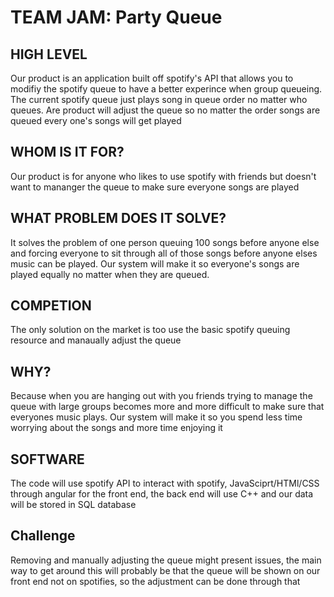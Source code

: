 # TEAM JAM: Party Queue
## HIGH LEVEL
Our product is an application built off spotify's API that allows you to modifiy the spotify queue to have a
better experince when group queueing. The current spotify queue just plays song in queue order no matter
who queues. Are product will adjust the queue so no matter the order songs are queued every one's songs will get played

## WHOM IS IT FOR?
Our product is for anyone who likes to use spotify with friends but doesn't want to mananger
the queue to make sure everyone songs are played

## WHAT PROBLEM DOES IT SOLVE?
It solves the problem of one person queuing 100 songs before anyone else and forcing everyone to
sit through all of those songs before anyone elses music can be played. Our system will make it so 
everyone's songs are played equally no matter when they are queued.

## COMPETION
The only solution on the market is too use the basic spotify queuing resource and manaually 
adjust the queue

## WHY?
Because when you are hanging out with you friends trying to manage the queue with large groups
becomes more and more difficult to make sure that everyones music plays. Our system will make it
so you spend less time worrying about the songs and more time enjoying it 


## SOFTWARE
The code will use spotify API to interact with spotify, JavaSciprt/HTMl/CSS through angular 
for the front end, the back end will use C++ and our data will be stored in SQL database

## Challenge
Removing and manually adjusting the queue might present issues, the main way to get around this
will probably be that the queue will be shown on our front end not on spotifies, so the adjustment
can be done through that
